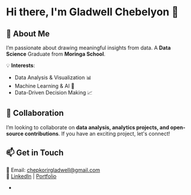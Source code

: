 # Hi there, I'm Gladwell Chebelyon 👋  

## 👀 About Me  
I’m passionate about drawing meaningful insights from data. A **Data Science** Graduate from **Moringa School**.

💡 **Interests**:  
- Data Analysis & Visualization 📊  
- Machine Learning & AI 🤖  
- Data-Driven Decision Making 📈  

## 💞️ Collaboration  
I’m looking to collaborate on **data analysis, analytics projects, and open-source contributions**. If you have an exciting project, let's connect!  

## 📫 Get in Touch  
📧 Email: chepkorirgladwell@gmail.com  
🔗 [LinkedIn](https://www.linkedin.com/in/gladwell-chepkorir-a29a79238/) | [Portfolio](https://project-portfolio-dvj6.onrender.com)

- 


<!---
Gladwellchebelyon/Gladwellchebelyon is a ✨ special ✨ repository because its `README.md` (this file) appears on your GitHub profile.
You can click the Preview link to take a look at your changes.
--->
